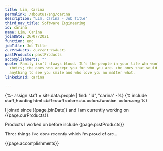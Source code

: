 ```yaml
---
title: Lim, Carina
permalink: /aboutus/eng/carina
description: "Lim, Carina - Job Title"
third_nav_title: Software Engineering
id: carina
name: Lim, Carina
joinDate: 26/07/2021
function: eng
jobTitle: Job Title
curProducts: currentProducts
pastProducts: pastProducts
accomplishments: ""
quote: Family isn’t always blood. It’s the people in your life who want you in
  theirs; the ones who accept you for who you are. The ones that would do
  anything to see you smile and who love you no matter what.
linkedinId: carina

---
```


{%- assign staff = site.data.people | find: "id", "carina" -%}
{% include staff_heading.html staff=staff color=site.colors.function-colors.eng %}

<p>I joined since {{page.joinDate}} and I am currently working on {{page.curProducts}}.</p>

<p>Products I worked on before include {{page.pastProducts}}</p>

<p>Three things I've done recently which I'm proud of are...</p>
{{page.accomplishments}}
